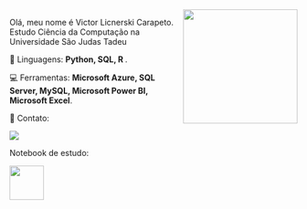 <img src="https://user-images.githubusercontent.com/61326775/225127328-29ed64da-f2bf-4cf7-99e7-368d87dc3b14.gif" min-width="200px" max-width="200px" width="200px" align="right"/>
<p align="left">
Olá, meu nome é Victor Licnerski Carapeto.<br>
Estudo Ciência da Computação na Universidade São Judas Tadeu 
</p>

<p align="left">
 🚀 Linguagens: <strong>Python, SQL, R </strong>.
</p>

<p align="left">
  💻 Ferramentas: <strong>Microsoft Azure, SQL Server, MySQL, Microsoft Power BI, Microsoft Excel</strong>.
</p>

<p align="left">
  💼 Contato: <br>
</p>

<p align="left">
  <a href="https://www.linkedin.com/in/victorlicnerskicarapeto/" alt="Linkedin">
  <img src="https://img.shields.io/badge/-Linkedin-0e76a8?style=flat-square&logo=Linkedin&logoColor=white&link=www.linkedin.com/in/brenoabdala" /></a>
</p>

<p align="left">
  Notebook de estudo: <br>
</p>

<p align="left">
  <a href="https://colab.research.google.com/drive/188NitI9Tiyy-_UUsyasOgl9OMTv0n1Q6?authuser=2#scrollTo=W9l0Pc9VsjbX" alt="Google Colab">
  <img src="https://user-images.githubusercontent.com/61326775/228035711-f883ba58-4ef7-470b-9886-bb2c6026a879.PNG" width="60px" /></a>
</p>